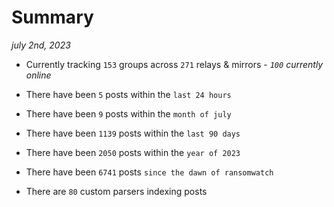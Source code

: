 
# Summary
_july 2nd, 2023_

- Currently tracking `153` groups across `271` relays & mirrors - _`100` currently online_

- There have been `5` posts within the `last 24 hours`

- There have been `9` posts within the `month of july`

- There have been `1139` posts within the `last 90 days`

- There have been `2050` posts within the `year of 2023`

- There have been `6741` posts `since the dawn of ransomwatch`

- There are `80` custom parsers indexing posts
